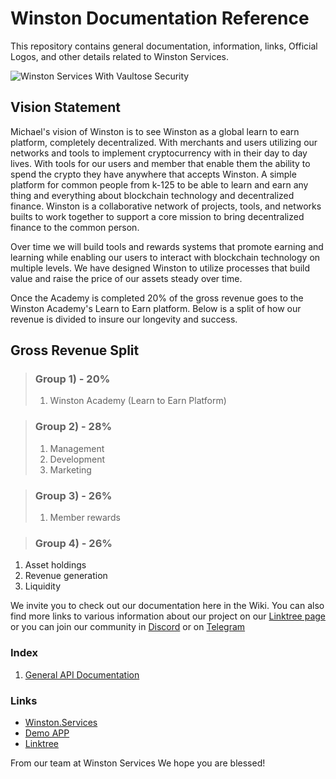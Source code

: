 # Winston Documentation Reference
This repository contains general documentation, information, links, Official Logos, and other details related to Winston Services.

![Winston Services With Vaultose Security]()

## Vision Statement

Michael's vision of Winston is to see Winston as a global learn to earn platform, completely decentralized. With merchants and users utilizing our networks and tools to implement cryptocurrency with in their day to day lives. With tools for our users and member that enable them the ability to spend the crypto they have anywhere that accepts Winston. A simple platform for common people from k-125 to be able to learn and earn any thing and everything about blockchain technology and decentralized finance. Winston is a collaborative network of projects, tools, and networks builts to work together to support a core mission to bring decentralized finance to the common person.

Over time we will build tools and rewards systems that promote earning and learning while enabling our users to interact with blockchain technology on multiple levels.
We have designed Winston to utilize processes that build value and raise the price of our assets steady over time.

Once the Academy is completed 20% of the gross revenue goes to the Winston Academy's Learn to Earn platform. Below is a split of how our revenue is divided to insure our longevity and success.

## Gross Revenue Split

> ### Group 1) - 20%
> 1. Winston Academy (Learn to Earn Platform)

> ### Group 2) - 28%
> 1. Management 
> 1. Development
> 1. Marketing

> ### Group 3) - 26%
> 1. Member rewards

> ### Group 4) - 26%
1. Asset holdings
1. Revenue generation
1. Liquidity

We invite you to check out our documentation here in the Wiki. You can also find more links to various information about our project on our [Linktree page](https://linktr.ee/winston.services) or you can join our community in [Discord](https://discord.gg/rickletoken) or on [Telegram](https://t.me/therickle)


### Index

1. [General API Documentation](https://github.com/Winston-Services/api-documentation)

### Links

* [Winston.Services](https://winston.services)
* [Demo APP](https://demo.winston.services)
* [Linktree](https://linktr.ee/winston.services)


From our team at Winston Services
We hope you are blessed!
